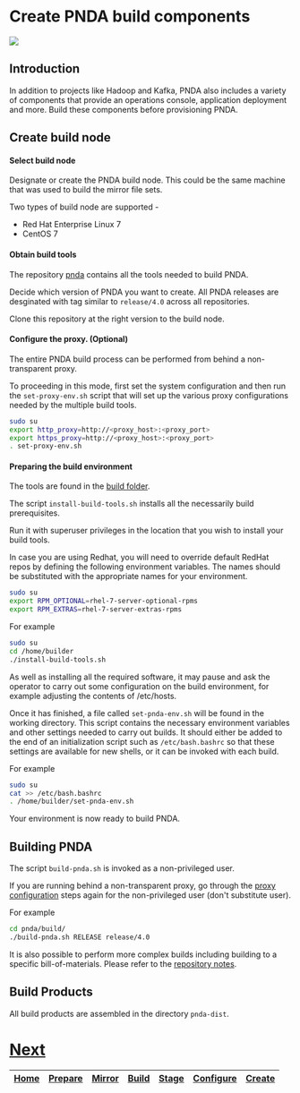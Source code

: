 # Create PNDA build components

![](../images/breadcrumbs-build.jpg)

## Introduction

In addition to projects like Hadoop and Kafka, PNDA also includes a variety of components that provide an operations console, application deployment and more. Build these components before provisioning PNDA.

## Create build node

#### Select build node

Designate or create the PNDA build node. This could be the same machine that was used to build the mirror file sets.
 
Two types of build node are supported -

- Red Hat Enterprise Linux 7
- CentOS 7 


#### Obtain build tools

The repository [pnda](https://github.com/pndaproject/pnda) contains all the tools needed to build PNDA.

Decide which version of PNDA you want to create. All PNDA releases are desginated with tag similar to ```release/4.0``` across all repositories. 

Clone this repository at the right version to the build node.

#### Configure the proxy. (Optional)

The entire PNDA build process can be performed from behind a non-transparent proxy. 

To proceeding in this mode, first set the system configuration and then run the ```set-proxy-env.sh``` script that will set up the various proxy configurations needed by the multiple build tools.

```sh
sudo su
export http_proxy=http://<proxy_host>:<proxy_port>
export https_proxy=http://<proxy_host>:<proxy_port>
. set-proxy-env.sh
```

#### Preparing the build environment

The tools are found in the [build folder](https://github.com/pndaproject/pnda/tree/master/build).

The script ```install-build-tools.sh``` installs all the necessarily build prerequisites.

Run it with superuser privileges in the location that you wish to install your build tools.

In case you are using Redhat, you will need to override default RedHat repos by defining the following environment variables. The names should be substituted with the appropriate names for your environment.
```sh
sudo su
export RPM_OPTIONAL=rhel-7-server-optional-rpms
export RPM_EXTRAS=rhel-7-server-extras-rpms
```

For example

```sh
sudo su
cd /home/builder
./install-build-tools.sh
```

As well as installing all the required software, it may pause and ask the operator to carry out some configuration on the build environment, for example adjusting the contents of /etc/hosts.

Once it has finished, a file called ```set-pnda-env.sh``` will be found in the working directory. This script contains the necessary environment variables and other settings needed to carry out builds. It should either be added to the end of an initialization script such as ```/etc/bash.bashrc``` so that these settings are available for new shells, or it can be invoked with each build. 

For example

```sh
sudo su
cat >> /etc/bash.bashrc
. /home/builder/set-pnda-env.sh
```

Your environment is now ready to build PNDA.

## Building PNDA

The script ```build-pnda.sh``` is invoked as a non-privileged user. 

If you are running behind a non-transparent proxy, go through the [proxy configuration](#configure-the-proxy-optional) steps again for the non-privileged user (don't substitute user).

For example

```sh
cd pnda/build/
./build-pnda.sh RELEASE release/4.0
```

It is also possible to perform more complex builds including building to a specific bill-of-materials. Please refer to the [repository notes](https://github.com/pndaproject/pnda/tree/master/build).

## Build Products

All build products are assembled in the directory ```pnda-dist```.

# [Next](STAGE.md)

| [Home](../OVERVIEW.md) | [Prepare](PREPARE.md) | [Mirror](MIRROR.md) | [Build](BUILD.md) | [Stage](STAGE.md) | [Configure](CONFIGURE.md) | [Create](CREATE.md) | 
| --- | --- | --- | --- | --- | --- | --- |
